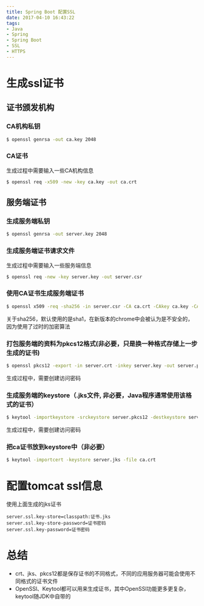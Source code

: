 ```yaml
---
title: Spring Boot 配置SSL
date: 2017-04-10 16:43:22
tags: 
- Java 
- Spring
- Spring Boot
- SSL
- HTTPS
---
```

# 生成ssl证书

## 证书颁发机构

### CA机构私钥

``` bash
$ openssl genrsa -out ca.key 2048
```
### CA证书
生成过程中需要输入一些CA机构信息

``` bash
$ openssl req -x509 -new -key ca.key -out ca.crt
```

## 服务端证书

### 生成服务端私钥

``` bash
$ openssl genrsa -out server.key 2048
```

### 生成服务端证书请求文件
生成过程中需要输入一些服务端信息

``` bash
$ openssl req -new -key server.key -out server.csr
```

### 使用CA证书生成服务端证书

``` bash
$ openssl x509 -req -sha256 -in server.csr -CA ca.crt -CAkey ca.key -CAcreateserial -days 3650 -out server.crt
```
关于sha256，默认使用的是sha1，在新版本的chrome中会被认为是不安全的，因为使用了过时的加密算法

### 打包服务端的资料为pkcs12格式(非必要，只是换一种格式存储上一步生成的证书)

``` bash
$ openssl pkcs12 -export -in server.crt -inkey server.key -out server.pkcs12
```
生成过程中，需要创建访问密码


### 生成服务端的keystore（.jks文件, 非必要，Java程序通常使用该格式的证书）

``` bash
$ keytool -importkeystore -srckeystore server.pkcs12 -destkeystore server.jks -srcstoretype pkcs12
```
生成过程中，需要创建访问密码

### 把ca证书放到keystore中（非必要）

``` bash
$ keytool -importcert -keystore server.jks -file ca.crt
```


# 配置tomcat ssl信息
使用上面生成的jks证书

``` properties
server.ssl.key-store=classpath:证书.jks
server.ssl.key-store-password=证书密码
server.ssl.key-password=证书密码
```

# 总结
- crt、jks、pkcs12都是保存证书的不同格式，不同的应用服务器可能会使用不同格式的证书文件
- OpenSSl、Keytool都可以用来生成证书，其中OpenSSl功能更多更复杂，keytool随JDK中自带的